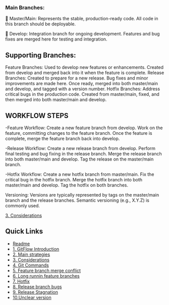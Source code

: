### Main Branches:

:angel: Master/Main: Represents the stable, production-ready code. All code in this branch should be deployable.

:angel: Develop: Integration branch for ongoing development. Features and bug fixes are merged here for testing and integration.

## Supporting Branches:
Feature Branches: Used to develop new features or enhancements. Created from develop and merged back into it when the feature is complete.
Release Branches: Created to prepare for a new release. Bug fixes and minor improvements are made here. Once ready, merged into both master/main and develop, and tagged with a version number.
Hotfix Branches: Address critical bugs in the production code. Created from master/main, fixed, and then merged into both master/main and develop.

## WORKFLOW STEPS

-Feature Workflow:
Create a new feature branch from develop.
Work on the feature, committing changes to the feature branch.
Once the feature is complete, merge the feature branch back into develop.

-Release Workflow:
Create a new release branch from develop.
Perform final testing and bug fixing in the release branch.
Merge the release branch into both master/main and develop.
Tag the release on the master/main branch.

-Hotfix Workflow:
Create a new hotfix branch from master/main.
Fix the critical bug in the hotfix branch.
Merge the hotfix branch into both master/main and develop.
Tag the hotfix on both branches.

Versioning:
Versions are typically represented by tags on the master/main branch and the release branches. Semantic versioning (e.g., X.Y.Z) is commonly used.

[3. Considerations](3.Considerations.md)


## Quick Links

- [Readme](README.md)
- [1. GitFlow Introduction](1.GitFlowIntroduction.md)
- [2. Main strategies](2.Mainstrategies.md)
- [3. Considerations](3.Considerations.md)
- [4. Git Commands](4.GitCommands.md)
- [5. Feature branch merge conflict](5.featureBranchMergeConflict.md)
- [6. Long runnin feature branches](6.longrunninFeatureBranches.md)
- [7. Hotfix](7.mergingHotFixintoDevelo.md)
- [8. Release branch bugs](8.releaseBranchBugs.md)
- [9. Release Stagnation](9.releaseStagnation.md)
- [10.Unclear version](10.unclearVersioning.md)